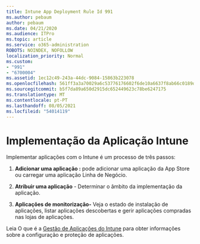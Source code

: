 ```yaml
---
title: Intune App Deployment Rule Id 991
ms.author: pebaum
author: pebaum
ms.date: 04/21/2020
ms.audience: ITPro
ms.topic: article
ms.service: o365-administration
ROBOTS: NOINDEX, NOFOLLOW
localization_priority: Normal
ms.custom:
- "991"
- "6700004"
ms.assetid: 1ec12c49-243a-44dc-9084-15863b223078
ms.openlocfilehash: 561ff3a3a70029a6c53776176602f6de10a6637f8ab66c0189d7584220316e87
ms.sourcegitcommit: b5f7da89a650d2915dc652449623c78be6247175
ms.translationtype: MT
ms.contentlocale: pt-PT
ms.lasthandoff: 08/05/2021
ms.locfileid: "54014119"
---
```

# <a name="intune-app-deployment"></a>Implementação da Aplicação Intune

Implementar aplicações com o Intune é um processo de três passos:
  
1. **Adicionar uma aplicação :** pode adicionar uma aplicação da App Store ou carregar uma aplicação Linha de Negócio.

2. **Atribuir uma aplicação** - Determinar o âmbito da implementação da aplicação.

3. **Aplicações de monitorização-** Veja o estado de instalação de aplicações, listar aplicações descobertas e gerir aplicações compradas nas lojas de aplicações.

Leia O que é a [Gestão de Aplicações do Intune](https://docs.microsoft.com/intune/app-management) para obter informações sobre a configuração e proteção de aplicações.
  
